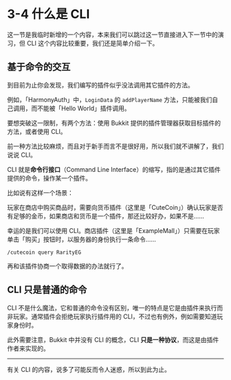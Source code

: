 # 3-4 什么是 CLI

这一节是我临时新增的一个内容，本来我们可以跳过这一节直接进入下一节中的演习，但 CLI 这个内容比较重要，我们还是简单介绍一下。

## 基于命令的交互

到目前为止你会发现，我们编写的插件似乎没法调用其它插件的方法。

例如，「HarmonyAuth」中，`LoginData` 的 `addPlayerName` 方法，只能被我们自己调用，而不能被「Hello World」插件调用。

要想突破这一限制，有两个方法：使用 Bukkit 提供的插件管理器获取目标插件的方法，或者使用 CLI。

前一种方法比较麻烦，而且对于新手而言不是很好用，所以我们就不讲解了，我们说说 CLI。

CLI 就是**命令行接口**（Command Line Interface）的缩写，指的是通过其它插件提供的命令，操作某一个插件。

比如说有这样一个场景：

玩家在商店中购买商品时，需要向货币插件（这里是「CuteCoin」）确认玩家是否有足够的金币，如果商店和货币是一个插件，那还比较好办，如果不是……

幸运的是我们可以使用 CLI。商店插件（这里是「ExampleMall」）只需要在玩家单击「购买」按钮时，以服务器的身份执行一条命令……

```
/cutecoin query RarityEG
```

再和该插件协商一个取得数据的办法就行了。

## CLI 只是普通的命令

CLI 不是什么魔法，它和普通的命令没有区别，唯一的特点是它是由插件来执行而非玩家。通常插件会拒绝玩家执行插件用的 CLI，不过也有例外，例如需要知道玩家身份时。

此外需要注意，Bukkit 中并没有 CLI 的概念，CLI **只是一种协议**，而这是由插件作者来实现的。

---

有关 CLI 的内容，说多了可能反而令人迷惑，所以到此为止。